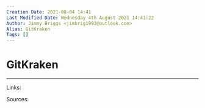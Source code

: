 ```yaml
---
Creation Date: 2021-08-04 14:41
Last Modified Date: Wednesday 4th August 2021 14:41:22
Author: Jimmy Briggs <jimbrig1993@outlook.com>
Alias: GitKraken
Tags: []
---
```


# GitKraken

***

Links: 

Sources:

